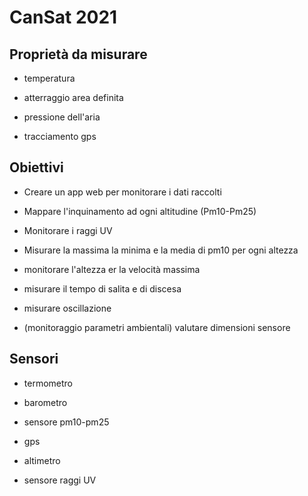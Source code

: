 # **CanSat 2021**

## Proprietà da misurare

- temperatura

- atterraggio area definita

- pressione dell'aria

- tracciamento gps

## Obiettivi

- Creare un app web per monitorare i dati raccolti

- Mappare l'inquinamento ad ogni altitudine (Pm10-Pm25)

- Monitorare i raggi UV

- Misurare la massima la minima e la media di pm10 per ogni altezza

- monitorare l'altezza er la velocità massima

- misurare il tempo di salita e di discesa

- misurare oscillazione

- (monitoraggio parametri ambientali) valutare dimensioni sensore

## **Sensori**

- termometro

- barometro

- sensore pm10-pm25

- gps

- altimetro

- sensore raggi UV
